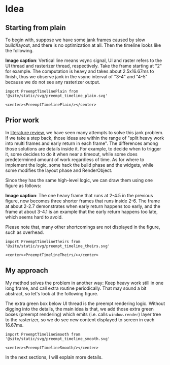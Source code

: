 # Idea

## Starting from plain

To begin with, suppose we have some jank frames caused by slow build/layout, and there is no optimization at all. Then the timeline looks like the following.

**Image caption**: Vertical line means vsync signal, UI and raster refers to the UI thread and rasterizer thread, respectively. Take the frame starting at "2" for example. The computation is heavy and takes about 2.5x16.67ms to finish, thus we observe jank in the vsync interval of "3-4" and "4-5" because we do not see any rasterizer output.

```mdx-code-block
import PreemptTimelinePlain from '@site/static/svg/preempt_timeline_plain.svg'

<center><PreemptTimelinePlain/></center>
```

## Prior work

In [literature review](../review/summary), we have seen many attempts to solve this jank problem. If we take a step back, those ideas are within the range of "split heavy work into multi frames and early return in each frame". The differences among those solutions are details inside it. For example, to decide when to trigger it, some decides to do it when near a timeout, while some does predetermined amount of work regardless of time. As for where to implement the logic, some hack the build phase and the widgets, while some modifies the layout phase and RenderObject.

Since they has the same high-level logic, we can draw them using one figure as follows:

**Image caption**: The one heavy frame that runs at 2-4.5 in the previous figure, now becomes three shorter frames that runs inside 2-6. The frame at about 2-2.7 demonstrates when early return happens too early, and the frame at about 3-4.1 is an example that the early return happens too late, which seems hard to avoid.

Please note that, many other shortcomings are not displayed in the figure, such as overhead. 

```mdx-code-block
import PreemptTimelineTheirs from '@site/static/svg/preempt_timeline_theirs.svg'

<center><PreemptTimelineTheirs/></center>
```

## My approach

My method solves the problem in another way: Keep heavy work still in one long frame, and call extra routine periodically. That may sound a bit abstract, so let's look at the following figure.

The extra green box below UI thread is the preempt rendering logic. Without digging into the details, the main idea is that, we add those extra green boxes (preempt rendering) which emits (i.e. calls `window.render`) layer tree to the rasterizer, so we do see new content displayed to screen in each 16.67ms.

```mdx-code-block
import PreemptTimelineSmooth from '@site/static/svg/preempt_timeline_smooth.svg'

<center><PreemptTimelineSmooth/></center>
```

In the next sections, I will explain more details.
